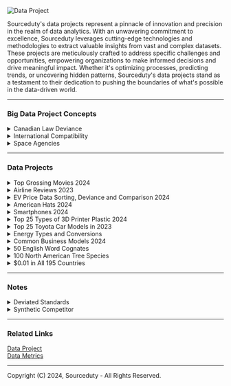 ![Data Project](https://github.com/sourceduty/Data_Projects/assets/123030236/663c60d3-4260-4c1a-bad2-5210af792dda)

Sourceduty's data projects represent a pinnacle of innovation and precision in the realm of data analytics. With an unwavering commitment to excellence, Sourceduty leverages cutting-edge technologies and methodologies to extract valuable insights from vast and complex datasets. These projects are meticulously crafted to address specific challenges and opportunities, empowering organizations to make informed decisions and drive meaningful impact. Whether it's optimizing processes, predicting trends, or uncovering hidden patterns, Sourceduty's data projects stand as a testament to their dedication to pushing the boundaries of what's possible in the data-driven world.

***
### Big Data Project Concepts

<details><summary>Canadian Law Deviance</summary>
<br>

### Canadian Law Deviance
#
### Federal and Provincial Laws

Canadian provincial and federal laws constitute a complex legal framework that governs various aspects of life within the country. The federal government enacts laws that apply across all provinces and territories, addressing matters such as criminal justice, immigration, and national defense. Meanwhile, each province has the authority to create its own legislation concerning areas like education, healthcare, and transportation. This division of powers between federal and provincial jurisdictions ensures that laws are tailored to meet the diverse needs and preferences of different regions while maintaining a cohesive national legal system.

#
### National Law Harmonization

Despite efforts to harmonize laws across Canada, inconsistencies persist due to the decentralized nature of the country's legal system. These disparities can lead to confusion and complications, especially for individuals and businesses operating across provincial borders. Variations in regulations regarding taxation, environmental protection, and social policies can create challenges for compliance and enforcement. Additionally, differences in legal interpretations and enforcement practices may result in unequal treatment of individuals under the law, undermining the principle of equal justice for all Canadians.

#
### Comparing Federal Laws in Each Province

Comparing each province to every other province in Canada reveals a multitude of inconsistencies in laws and regulations, reflecting the diverse social, economic, and geographical contexts across the country. For instance, when examining environmental laws, British Columbia stands out for its comprehensive regulations aimed at protecting its natural resources, including stringent policies on logging and carbon emissions. In contrast, Alberta's laws often prioritize the development of its oil and gas industry, leading to less stringent environmental standards and a greater focus on resource extraction. This discrepancy underscores the ongoing tension between environmental conservation and economic development in Canada.

Turning to labor laws, Ontario's Employment Standards Act provides robust protections for workers, including provisions for minimum wage, paid vacation, and parental leave. However, in provinces like Saskatchewan and Manitoba, labor laws may be less stringent, leading to disparities in worker rights and workplace conditions. Variations in healthcare policies further highlight inconsistencies across provinces. Quebec's healthcare system, for example, offers universal coverage for prescription drugs through its public drug plan, while other provinces like Ontario rely more on private insurance or out-of-pocket payments for medication expenses. These differences can have significant implications for residents' access to healthcare services and the financial burden of medical care.

In terms of education, Ontario boasts one of the largest public education systems in Canada, with a strong emphasis on curriculum standards and teacher certification. Conversely, provinces like Newfoundland and Labrador may face challenges in maintaining comparable educational quality due to smaller populations and more dispersed communities. Variations in education funding and curriculum development can result in differences in academic outcomes and opportunities for students across provinces.

Overall, while efforts have been made to promote consistency and harmonization in Canadian laws, the decentralized nature of the country's legal system inevitably leads to disparities in regulations and policies. Addressing these inconsistencies requires ongoing collaboration and dialogue between federal and provincial governments to ensure that all Canadians have equal access to justice, opportunities, and essential services regardless of where they reside.

#
### Detailed Analysis of Inconsistencies

To complete a detailed analysis of inconsistencies in laws and regulations across Canadian provinces, as described, you would need comprehensive, quantifiable data for each province in several specific policy areas. This would include:

1. Environmental Laws: Data on the stringency of regulations related to natural resource management, pollution controls, and carbon emissions. This could be measured by the number of regulations, their enforcement levels, and any penalties imposed for violations.

2. Labor Laws: Information on worker protections such as minimum wage rates, paid vacation entitlements, parental leave policies, and other employment standards. Each province's compliance with these laws and the level of benefits provided could be quantified.

3. Healthcare Policies: Details on the coverage provided by provincial healthcare systems, including the extent of public health insurance, coverage for prescription drugs, and availability of medical services. Metrics might include the percentage of healthcare costs covered by the government versus out-of-pocket expenses.

4. Education Systems: Data on educational quality and funding across provinces, including pupil-teacher ratios, funding per student, curriculum standards, and graduation rates.

Each category would require data collection from provincial government reports, academic studies, and possibly data released by national agencies like Statistics Canada. The analysis would involve creating indices or scoring systems to compare these data points across provinces, thereby highlighting discrepancies and aligning them with qualitative descriptions of each province's policies.

#
### Project Plan Concept

To successfully develop a data project analyzing inconsistencies in laws and regulations across Canadian provinces, you can follow this structured plan:

1. Project Definition and Scope

- Objective: Define the specific goals of the project. For example, "Identify and quantify differences in environmental laws, labor laws, healthcare policies, and education systems across Canadian provinces."

- Scope: Determine the breadth of the project, including which provinces and territories to include and which specific aspects of the laws and policies will be analyzed.

2. Data Requirements and Collection

- Data Identification: List the types of data needed, such as legal texts, government reports, policy summaries, and statistical data from credible sources like Statistics Canada.

- Data Sources: Identify potential sources for each data type, including government websites, academic databases, and direct inquiries to provincial authorities.

- Data Collection: Develop a methodology for how data will be gathered, considering automated data scraping, manual collection, and requests for access to restricted databases.

<br>    
</details>

<details><summary>International Compatibility</summary>
<br>

[International Compatibility](https://github.com/sourceduty/International_Compatibility)

<br>    
</details>

<details><summary>Space Agencies</summary>
<br>

[Space Agencies](https://github.com/sourceduty/Space_Agencies)

<br>    
</details>

***
### Data Projects

<details><summary>Top Grossing Movies 2024</summary>
<br>

The 15 top-grossing movies sorted by title length and meaning.

The titles of the 15 top-grossing movies range from widely recognized blockbuster franchises to unique standalone films. Each movie title has its particular meaning or cultural significance, reflecting themes, characters, or the story's settings. For example, "Avatar" refers to the artificially created bodies used by characters to interact in an alien world, while "The Force Awakens" alludes to the resurgence of mystical power in the "Star Wars" universe. Exploring these meanings offers insights into the narrative elements and broader cultural resonance of each film, illustrating why they have captivated such vast audiences globally.

The latest movie in the dataset is "Godzilla x Kong: The New Empire," which was released on March 29, 2024, and has grossed $135,037,630.

#
### Data

This [dataset](https://www.kaggle.com/datasets/akankshaaa013/top-grossing-movies-dataset) was used for this analysis.

#
### Top 15 Grossing Movies (sorted by Total Gross):

 1. Star Wars: Episode VII - The Force Awakens - $936,662,225
 2. Avengers: Endgame - $858,373,000
 3. Spider-Man: No Way Home - $804,793,477
 4. Avatar - $749,766,139
 5. Top Gun: Maverick - $718,732,821
 6. Black Panther - $700,059,566
 7. Avatar: The Way of Water - $684,075,767
 8. Avengers: Infinity War - $678,815,482
 9. Jurassic World - $652,270,625
10. Barbie - $636,238,421
11. The Avengers - $623,357,910
12. Star Wars: Episode VIII - The Last Jedi - $620,181,382
13. Incredibles 2 - $608,581,744
14. Titanic - $600,683,057
15. The Super Mario Bros. Movie - $574,934,330

#
### Top 15 Movies Sorted by Title Length:

 1. Avatar - 6
 2. Barbie - 6
 3. Titanic - 7
 4. The Avengers - 12
 5. Black Panther - 13
 6. Incredibles 2 - 13
 7. Jurassic World - 14
 8. Avengers: Endgame - 17
 9. Top Gun: Maverick - 17
10. Avengers: Infinity War - 22
11. Spider-Man: No Way Home - 23
12. Avatar: The Way of Water - 24
13. The Super Mario Bros. Movie - 27
14. Star Wars: Episode VIII - The Last Jedi - 39
15. Star Wars: Episode VII - The Force Awakens - 42

#
### Top 15 Movie Title Definitions or Meanings:

1. Star Wars: Episode VII - The Force Awakens - This title indicates the revival of "the Force," a mystical power in the Star Wars universe, setting the stage for new adventures in the long-standing sci-fi saga.
2. Avengers: Endgame - The term "Endgame" refers to the final part of a game such as chess, closely paralleling the climactic strategy and last stand of the Avengers against Thanos.
3. Spider-Man: No Way Home - This title implies a dire situation for Spider-Man, highlighting his struggles and isolation without a clear path back to safety or normalcy.
4. Avatar - In this context, an "Avatar" is a humanoid body that humans remotely pilot to interact with the native species of Pandora, reflecting themes of connection and representation.
5. Top Gun: Maverick - Refers to the main character's callsign, Maverick, emphasizing his individualistic and often reckless nature as a fighter pilot.
6. Black Panther - The title refers to the protagonist's alter ego, symbolizing authority, spiritual power, and the protector of the fictional African nation of Wakanda.
7. Avatar: The Way of Water - This sequel focuses on aquatic themes and the oceanic way of life on Pandora, emphasizing the cultural and environmental aspects of water.
8. Avengers: Infinity War - The "Infinity War" pertains to the battle over the Infinity Stones, which grant near-infinite powers to their holder, leading to a war of cosmic scale.
9. Jurassic World - The title alludes to a theme park where dinosaurs are brought back to life through genetic engineering, creating a world where Jurassic-era creatures exist once again.
10. Barbie - The movie centers around the iconic doll character, exploring themes of identity and adventure within a colorful and fantastical universe.
11. The Avengers - Refers to a group of superheroes coming together to fight against threats to the world, highlighting their collective efforts and unity.
12. Star Wars: Episode VIII - The Last Jedi - This title focuses on the remaining Jedi, implying a pivotal role for the last of the Jedi knights in the ongoing battle between good and evil.
13. Incredibles 2 - The sequel to "The Incredibles," focusing on a family of superheroes dealing with daily life and heroics, reflecting on the dynamics of family and society.
14. Titanic - Named after the RMS Titanic, this historical drama encapsulates the tragic voyage of the Titanic, focusing on human stories aboard the ill-fated ship.
15. The Super Mario Bros. Movie - Based on the popular video game, the title suggests adventures of the Mario Brothers, bringing the game's characters and world to life.

#
### Top 15 Movie Title Trends

The titles of the 15 top-grossing movies reveal several trends that resonate with audience interests and preferences. A significant trend is the emphasis on franchise names and sequel numbers, such as "Star Wars: Episode VII - The Force Awakens" and "Avengers: Infinity War," which highlight their ongoing narratives and appeal to established fan bases. Similarly, titles like "Avatar" and its sequel "Avatar: The Way of Water" signal a thematic continuation but also introduce a new focus, in this case, water, hinting at a fresh narrative within the same universe. Titles often include key terms that suggest grandeur and adventure, such as "Endgame," "Infinity War," and "Jurassic World," setting the stage for epic narratives. There's also a trend towards titles that evoke a sense of conflict or challenge, as seen in "No Way Home," "The Last Jedi," and "The New Empire," which create intrigue and tension. Additionally, the use of iconic character names like "Black Panther" and "Barbie" serves to immediately connect with audiences familiar with these characters, underscoring the personal and iconic elements of these films. Overall, these titles are crafted to generate excitement, curiosity, and a deep connection with viewers, aligning with the movies' themes and the marketing strategies designed to maximize audience engagement.

#
### Top 15 Grossing Movies over Top 15 Movies Sorted by Title Length

![Top_15_Grossing_Movies_vs_Title_Length](https://github.com/sourceduty/Data_Projects/assets/123030236/b40f1f01-6c51-44ee-a0e3-7f57c8e168f5)

Here's a horizontal bar chart displaying the total gross earnings of the top 15 movies, sorted by the length of their titles. Each bar represents a movie, with the length of the bar indicating its earnings. The movies are arranged with the longest title at the top and the shortest at the bottom. This visualization provides a unique perspective on the relationship between the length of a movie's title and its box office success.

<br>    
</details>

<details><summary>Airline Reviews 2023</summary>
<br>

### Airline Reviews

Sorting the 5 most popular airline brands, brand locations, brand reviews, aircraft and trends.

The dataset provided is a comprehensive collection of airline reviews, encompassing a range of data points including airline names, overall ratings, review titles, review dates, aircraft types, and routes, among other details. This information has been used to analyze customer feedback on various airlines and their services. From the dataset, the most frequently reviewed airlines include Caribbean Airlines, GoAir, and Germanwings, each receiving around 100 reviews. Popular routes, such as Melbourne to Sydney and Sydney to Melbourne, indicate a significant volume of passenger traffic and feedback on these corridors. Aircraft types such as the Airbus A320 and Boeing 737-800 are among the most commonly reviewed, suggesting their prevalent use in the commercial aviation sector. Reviews cover various aspects of the travel experience, including cabin comfort, staff service, food and beverages, and overall value for money.

#
### Data

This [dataset](https://www.kaggle.com/datasets/juhibhojani/airline-reviews) was used for this analysis.

#

### Five Most Popular Airline Brands by Review Count

   - Caribbean Airlines: 100 reviews
   - GoAir: 100 reviews
   - Germanwings: 100 reviews
   - Philippine Airlines: 100 reviews
   - Bangkok Airways: 100 reviews

### Five Most Popular Airline Brand Locations by Review Count

   - Melbourne to Sydney: 43 reviews
   - Sydney to Melbourne: 35 reviews
   - Cape Town to Johannesburg: 34 reviews
   - Cusco to Lima: 30 reviews
   - Bangkok to Phuket: 28 reviews

### Five Most Popular Airline Reviews by Review Title Frequency

   - "Onur Air customer review": 84 mentions
   - "US Airways customer review": 75 mentions
   - "Germanwings customer review": 74 mentions
   - "Meridiana customer review": 71 mentions
   - "CityJet customer review": 68 mentions

 ### Five Most Popular Aircraft by Review Count

   - Airbus A320: 1041 reviews
   - Boeing 737-800: 553 reviews
   - Boeing 737: 404 reviews
   - Airbus A330: 349 reviews
   - Boeing 787: 349 reviews

### Trend Analysis

Trend analysis in the dataset reveals certain patterns and preferences in the airline industry. For instance, popular aircraft models like the Airbus A320 and Boeing 737 series dominate the reviews, indicating their widespread use and possibly reflecting passenger satisfaction or commonality in fleets across airlines. The routes with the highest number of reviews often involve major city pairs, suggesting higher travel demand and possibly more scrutiny from travelers. The dataset also suggests trends in customer expectations and airline performance, as indicated by frequent positive or negative reviews for specific airlines and services. However, a detailed temporal trend analysis was hindered by issues with the 'Review Date' field, which could have provided insights into changes in passenger experiences and airline service quality over time.

<br>    
</details>

<details><summary>EV Price Data Sorting, Deviance and Comparison 2024</summary>
<br>

### EV Price Data Sorting, Deviance and Comparison 2024

Identifying deviations while also sorting and comparing the 10 most popular EV brands, brand models, and trends.

The data showcases the prices of ten popular electric vehicle (EV) models, providing a snapshot of the market landscape for consumers interested in environmentally friendly transportation. The models range from the more affordable Tesla Model 3 and Nissan Leaf, priced around $35,000, to the high-end Jaguar I-PACE and Audi e-tron, which approach or exceed $65,000. The average price of these vehicles is approximately $44,032, highlighting a significant variance in what consumers might expect to pay. This diversity in pricing reflects the broadening appeal of electric vehicles, catering to different financial capacities and preferences. The calculated total cost deviance of $9,824.40 indicates a substantial spread around the average, suggesting that while some models are priced near the average, others deviate markedly either in the direction of luxury or economy, illustrating the evolving nature of the EV market.

#
### Top 10 EV Brands

1. Tesla
2. Nissan
3. BMW
4. Chevrolet
5. Audi
6. Hyundai
7. Kia
8. Jaguar
9. Volkswagen
10. Mercedes-Benz

#
### Top 10 EV Brand Models

1. Tesla Model 3
2. Tesla Model Y
3. Nissan Leaf
4. BMW i3
5. Chevrolet Bolt EV
6. Audi e-tron
7. Hyundai Kona Electric
8. Kia Niro EV
9. Jaguar I-PACE
10. Volkswagen ID.4

#
### Top 10 EV Brand Model Prices (USD)

![EV_Prices](https://github.com/sourceduty/Data_Projects/assets/123030236/e266e413-1b68-4b37-90a6-a8d34d805c66)

1. Tesla Model 3: $35,000
2. Tesla Model Y: $45,000
3. Nissan Leaf: $31,600
4. BMW i3: $44,450
5. Chevrolet Bolt EV: $31,995
6. Audi e-tron: $65,900
7. Hyundai Kona Electric: $37,390
8. Kia Niro EV: $39,090
9. Jaguar I-PACE: $69,900
10. Volkswagen ID.4: $39,995

#
### Top 10 EV Brand Price Deviance

![EV_Price_Deviance](https://github.com/sourceduty/Data_Projects/assets/123030236/33768010-45ba-42d1-b366-f5e75ffbd0b4)

First, let's calculate the average price:

Average Price = (35,000 + 45,000 + 31,600 + 44,450 + 31,995 + 65,900 + 37,390 + 39,090 + 69,900 + 39,995) / 10
≈ $45,332.50

Now, let's calculate the total price deviance:

Total Price Deviance = (|35,000 - 45,332.50| + |45,000 - 45,332.50| + |31,600 - 45,332.50| + |44,450 - 45,332.50| + |31,995 - 45,332.50| + |65,900 - 45,332.50| + |37,390 - 45,332.50| + |39,090 - 45,332.50| + |69,900 - 45,332.50| + |39,995 - 45,332.50|) / 10

Total Price Deviance ≈ (10,332.50 + 332.50 + 13,732.50 + 882.50 + 13,337.50 + 20,567.50 + 7,942.50 + 6,242.50 + 24,567.50 + 5,337.50) / 10

Total Price Deviance ≈ $11,657.75

**So, the total price deviance of the top 10 EV brand models is approximately $11,657.75.**

#
### Top 10 EV Brand Model Price Comparison

![EV_Model_Price_Comparison](https://github.com/sourceduty/Data_Projects/assets/123030236/0d3d922b-7311-4cb9-82b5-ab713b07459d)

Nissan Leaf:

- Closest in Price: Chevrolet Bolt EV - $31,995 (Cheaper by $395)

Chevrolet Bolt EV:

- Closest in Price: Nissan Leaf - $31,600 (Cheaper by $395)

Tesla Model 3:

- Closest in Price: Nissan Leaf - $31,600 (More expensive by $3,400)

Hyundai Kona Electric:

- Closest in Price: Nissan Leaf - $31,600 (More expensive by $5,790)

Kia Niro EV:

- Closest in Price: Nissan Leaf - $31,600 (More expensive by $7,490)

Volkswagen ID.4:

- Closest in Price: Chevrolet Bolt EV - $31,995 (Cheaper by $8,395)

BMW i3:

- Closest in Price: Chevrolet Bolt EV - $31,995 (Cheaper by $12,455)

Tesla Model Y:

- Closest in Price: Nissan Leaf - $31,600 (More expensive by $13,400)

Audi e-tron:

- Closest in Price: Chevrolet Bolt EV - $31,995 (More expensive by $33,905)

Jaguar I-PACE:

- Closest in Price: Chevrolet Bolt EV - $31,995 (More expensive by $37,905)

#
### Top 10 EV Brand Model Price Trends

Analyzing the provided data on electric vehicle (EV) prices, several trends emerge that reflect the current state of the EV market:

1. Price Range Diversity:

   - The prices of these EVs range from $31,600 for the Nissan Leaf to $69,900 for the Jaguar I-PACE, demonstrating a wide price spectrum. This indicates that manufacturers are targeting various segments of the market, from budget-conscious buyers to those seeking luxury electric vehicles.

2. Luxury and Mainstream Segmentation:

   - There is a clear division between mainstream models (like the Nissan Leaf, Chevrolet Bolt EV, and Hyundai Kona Electric) that are priced under $40,000, and luxury models (such as the Audi e-tron and Jaguar I-PACE) that are significantly more expensive. This segmentation suggests that the luxury sector of the EV market continues to maintain a premium pricing strategy.

3. Entry-Level Pricing Strategies:

   - Some of the most well-known models, such as the Tesla Model 3, are positioned near the lower end of the price spectrum. This strategy by Tesla and others to offer more affordable models could be aimed at increasing adoption rates of EVs by making them accessible to a broader audience.

4. Impact of Brand on Pricing:

   - The brand appears to play a significant role in pricing. Luxury automotive brands like Audi and Jaguar are pricing their EVs much higher than traditional automotive brands that have entered the EV market with more competitively priced models. This could reflect the added premium for brand heritage, perceived quality, and advanced technology in luxury EVs.

5. Mid-Range Models Emerging:

   - There is a growing cluster of EVs priced between $35,000 and $45,000, which includes models from Tesla, BMW, Hyundai, and Volkswagen. These vehicles likely represent a balance between affordability and feature-rich offerings, targeting the average consumer who is willing to pay a bit more for additional amenities and performance.

These trends indicate a maturing EV market with diverse offerings that cater to a wide range of consumer needs, from cost-effective models aimed at promoting mass adoption to high-end luxury vehicles that compete with traditional luxury cars. The price variance also reflects the ongoing innovation and differentiation in battery technology, range, and brand value among EV manufacturers.

<br>    
</details>

<details><summary>American Hats 2024</summary>
<br>

![Hat](https://github.com/sourceduty/Data_Projects/assets/123030236/b474a0d0-37f4-4aea-8089-4050ef1f1431)

Dataset of 166 American hats.

[American Hats.xlsx](https://github.com/sourceduty/Data_Projects/files/15025940/American.Hats.xlsx)

The dataset comprises 166 hats meticulously organized by Type, Material, Season, Estimated Price (USD), and Top Brand. Each entry offers a comprehensive insight into the diverse world of headwear, presenting a panorama of styles, fabrics, and brands. From classic fedoras to trendy beanies, the Type category delineates the varied styles available. Meanwhile, Material elucidates the construction, ranging from cozy wool to breathable cotton and luxurious silk. Season indicates the suitability of each hat for different climates and occasions, ensuring versatility in any wardrobe. The Estimated Price (USD) column provides an approximate value, offering valuable information for budget-conscious consumers and aficionados alike. Lastly, the Top Brand classification showcases the most renowned names in hat craftsmanship, guiding consumers towards quality and prestige. This dataset serves as an invaluable resource for market analysis, fashion research, and consumer insights within the vibrant realm of headwear.

<br>    
</details>

<details><summary>Smartphones 2024</summary>
<br>

Dataset of the top 100 smartphones in 2024.

[Top 100 Smartphones in 2024.xlsx](https://github.com/sourceduty/Data_Projects/files/15028282/Top.100.Smartphones.in.2024.xlsx)

The dataset titled "Top 100 Smartphones in 2024" provides a detailed overview of the leading smartphone models for the year 2024. It includes five key attributes for each phone: 'Brand Name', 'Phone Name', 'Brand Name Origin', 'Colors', and 'Brand Age'. This dataset lists various smartphone brands along with their specific models and details such as the country where the brand is based and the palette of colors available for each model. Additionally, it provides the year each brand was established, offering insight into the longevity and heritage of these companies. Brands featured include major industry players like Apple, Google, and Samsung, among others, showcasing a diverse range of options in terms of technology and design preferences available in the market.

### Smartphone Brand Name Usage

Across the smartphone industry, brands employ a mix of numerical sequencing and descriptive suffixes to delineate their product lines and target different market segments. Brands like Apple, Google, and Samsung opt for incremental numbers paired with terms like "Pro," "Max," and "Ultra" to signify advanced features or larger sizes. OnePlus and Xiaomi also use similar descriptors, adding "Pro" or "T" to indicate premium or slightly upgraded versions. Oppo and Vivo use a blend of numbers and letters, with series names like "Find" and "Reno" to represent technological prowess and mid-range options, respectively. Meanwhile, Huawei divides its focus with the "Mate" and "P" series for professional and photographic excellence. Brands such as Sony and Motorola maintain a consistent naming strategy that highlights key features, such as Sony’s "Compact" for smaller devices and Motorola’s "Edge" for edge-to-edge displays. Nokia keeps to a straightforward numeric system that easily categorizes their phones from basic to more advanced. These naming strategies not only reflect each brand's unique marketing approach but also help consumers navigate the diverse offerings within the smartphone market.

Apple: Known for its minimalist product names, Apple tends to use simple numerical increments and descriptors like "Pro" or "Max" to differentiate its models, focusing on an easy-to-understand progression that reflects enhancements and size differences. The use of terms like "SE" denotes special edition or more affordable versions.

Google: Google's Pixel series maintains a straightforward numeric progression (e.g., Pixel 8, Pixel 8 Pro), indicating generational changes with simple suffixes like "Pro" for premium features. The use of letters like "a" in Pixel 8a suggests a more affordable, albeit slightly less powerful variant of their flagship models.

Samsung: Samsung exhibits a diverse naming strategy with series like the Galaxy S, Galaxy Z, and Galaxy Note. Each series is designed to target different user needs and preferences—S for flagship, Z for foldable innovations, and Note for productivity-focused users with stylus support. They use terms like "Ultra" and "Flip" to denote specific functionalities or form factors.

OnePlus: OnePlus follows a numerical sequence often supplemented by descriptors such as "Pro" or "T" to indicate minor upgrades or enhancements over the base models. The use of "Nord" signifies their more budget-friendly line, which aims to offer premium features at a more accessible price point.

Xiaomi: Xiaomi’s approach includes using numerical sequences, along with a mix of names like "Mi" and "Redmi," the latter typically denoting more economical choices. They also use "Pro" and "Ultra" to distinguish higher-end specifications within the same model line.

Oppo: Oppo uses a mix of numeric and alphabetic naming, with series like "Find" often representing their most technologically advanced offerings, while "Reno" serves more middle-market segments. The addition of terms like "Pro" and "Plus" usually means enhancements in camera capabilities, battery life, or screen technology.

Huawei: This brand employs a mixed strategy with the use of both the "Mate" and "P" series, where "Mate" often represents flagship business-centric devices and "P" focuses on photography and aesthetics. Huawei also uses terms like "Pro" and "X" to denote professional-grade features and foldable tech, respectively.

Vivo: Vivo uses series names like "X," "Y," and "S" to differentiate between their high-end, mid-range, and budget-friendly offerings, respectively. The addition of "Pro" and "Plus" are common for indicating models with superior specs or features in comparison to their base models.

Sony: Sony Xperia names often include a number to indicate succession, with "Compact" historically used to denote smaller, more manageable versions of their larger counterparts. Sony focuses on continuity in naming, preserving the Xperia brand which has become synonymous with their mobile devices.

Motorola: Motorola uses names like "Edge" to signify their higher-end phones with edge-to-edge displays, while "Moto G" represents their more budget-friendly offerings. The use of terms like "Ultra" indicates the top-tier model with maximum features.

Nokia: Nokia often uses numbers to represent their models, making a clear distinction between feature phones and smartphones. Higher numbers generally indicate more advanced features or newer designs, continuing a simple and historic naming convention.

LG: Before discontinuing their smartphone production, LG used names like "ThinQ" and "Velvet" to indicate smart technology integration and premium design lines, respectively. They often used "V" and "G" series, with V typically showcasing more high-end features and G more mass-market appeal.

### Smartphone Brand Name Spelling 

The spelling traits of smartphone brand names often reflect core aspects of their marketing and brand identity. Names like "Apple" and "Sony" are short, simple, and universally recognizable, emphasizing ease of use and a broad appeal. "Google" and "Oppo," with their playful double letters, convey a friendly and approachable image. Brands such as "Samsung" and "Motorola" provide a robust and reliable aura through their solid, historical names. "OnePlus" and "Vivo" use positive connotations in their names to suggest added value and vitality, respectively. Names like "Xiaomi" and "Huawei" maintain a distinctive cultural identity, which adds an exotic appeal in international markets. "Nokia" and "LG" evoke a sense of tradition and lifestyle enhancement, aligning with their product offerings and historical roots. Overall, these spelling traits are carefully crafted to support the brand's strategic positioning, making them memorable and aligning with consumer perceptions of their products.

Apple: The name "Apple" is straightforward and universally recognizable, embodying simplicity and accessibility. Its spelling is clean and iconic, which aligns with the company's design philosophy. The simplicity of the name "Apple" matches its minimalist product design and user-friendly technology.

Google: "Google" is a playful and memorable name, derived from the mathematical term "googol," reflecting the company's origin in data and search capabilities. The double 'o' in Google adds a playful characteristic, making it approachable and friendly, which is a smart move for a brand aiming to be integral in daily life through various technologies.

Samsung: "Samsung" means "three stars" in Korean, symbolizing something big, numerous, and powerful. The name is solid and has a robust sound to it, which reflects the company's reputation for reliability and its massive presence in the electronics market worldwide.

OnePlus: The brand name "OnePlus" suggests addition or enhancement, which fits its marketing strategy of offering more for less. The "Plus" in the name implies superior quality or features, aligning with the brand’s aim to compete by providing premium features at competitive prices.

Xiaomi: In Chinese, "Xiaomi" translates to "millet and rice," which signifies affordability and accessibility, core principles of the brand. The name has an exotic appeal in non-Chinese speaking markets, giving it a distinctive presence amidst mostly English brand names.

Oppo: "Oppo" is easy to pronounce and remember, which is beneficial for global branding. The palindrome nature of the name adds a catchy and balanced aesthetic, which is likely designed to make the brand stand out in the consumer's mind.

Huawei: "Huawei" means "splendid achievement" or "China is able," reflecting national pride and technological ambition. The name's pronunciation may pose challenges in non-Chinese speaking countries, but it also adds an exotic appeal to the brand, distinguishing it in the global market.

Vivo: "Vivo" means "live" in Italian and Spanish, giving the brand a lively and energetic feel. The name is short, vibrant, and easy to remember, which helps in creating a youthful and dynamic brand image.

Sony: "Sony" is derived from "sonus," the Latin word for sound, and "sonny," a slang term used in the 1950s in America to denote a young boy. It’s short, catchy, and easy to pronounce in various languages, making it ideal for a company that started in audio equipment and evolved into a diversified electronics giant.

Motorola: The name "Motorola" was originally linked with motor vehicles and radios (hence "motor" + "ola"). It has a historical and solid ring to it, reflecting durability and reliability, traits that are valued in the telecommunications and electronics sectors.

Nokia: "Nokia" originates from the Nokianvirta River in Finland, near where the company was founded. The name evokes a sense of heritage and reliability, important traits for a brand known historically for the durability and quality of its mobile phones.

LG: "LG" stands for "Life's Good," and the abbreviation makes the brand name short and memorable. The positive connotation of the name aligns with the company's broad range of consumer electronics, aimed at enhancing the lifestyle of its users.

<br>    
</details>

<details><summary>Top 25 Types of 3D Printer Plastic 2024</summary>
<br>

Dataset of 25 top types of 3D printer plastic.

[3D_Printer_Plastics.csv](https://github.com/sourceduty/Data_Projects/files/15028691/3D_Printer_Plastics.csv)

This dataset comprises information on the top 25 types of 3D printer plastics, a valuable resource for enthusiasts and professionals in the field of additive manufacturing. Each entry in the dataset includes five key attributes: the type of plastic, its melting point, flexibility, strength, and common uses, providing a comprehensive overview that facilitates material selection based on specific project requirements. For instance, materials such as ABS and PLA are noted for their application in general prototyping, with ABS offering high strength and PLA being favored for educational and biodegradable projects. Advanced materials like PEEK and ULTEM are highlighted for their high temperature resistance and applications in aerospace and medical industries. This dataset is essential for understanding the diverse properties and applications of various 3D printing plastics, aiding in the optimization of design and production processes in a multitude of industries.

<br>    
</details>

<details><summary>Top 25 Toyota Car Models in 2023</summary>
<br>

![Robot Racing](https://github.com/sourceduty/Data_Projects/assets/123030236/1a55d156-cee6-4e7f-b2ea-adfca075b4e9)

Dataset for the top 25 Toyota Car models in 2023.

[Top 25 Toyota Models in 2023.csv](https://github.com/sourceduty/Data_Projects/files/15031492/Top.25.Toyota.Models.in.2023.csv)

This dataset provides a comprehensive overview of Toyota's top 25 models, capturing essential attributes that define each model's market positioning and performance characteristics. The dataset includes a range of attributes such as model name, car type, engine type, power output in horsepower, fuel efficiency in miles per gallon, and the starting price in USD. The models span various categories including sedans, SUVs, trucks, sports cars, hatchbacks, and minivans, highlighting Toyota's diverse product lineup. Engine options cover gasoline, hybrid, and even a hydrogen fuel cell variant, reflecting Toyota's commitment to both traditional and innovative powertrain technologies. The dataset provides an informative snapshot useful for automotive industry analysis, consumer research, and comparison across models based on performance and cost metrics.

Dataset for a synthetic competitor.

[Synthetic_Competitor_Models_2023.csv](https://github.com/sourceduty/Data_Projects/files/15031491/Synthetic_Competitor_Models_2023.csv)

The "Synthetic Competitor Models 2023" dataset is a creatively fabricated collection of automotive specifications designed to resemble a plausible competitor to Toyota's 2023 lineup. It features 25 unique models, including sedans, SUVs, and trucks, each labeled as "Synthetic Model" followed by a sequential number. These models are characterized by varied engine types, primarily gasoline and hybrid, mirroring industry standards. The dataset includes modified specifications for power output and fuel efficiency, adjusted within a realistic range to maintain competitiveness in the market. Prices are also recalibrated randomly between 95% and 105% of the original Toyota prices to reflect competitive positioning. This dataset serves as a valuable tool for hypothetical market analysis, competitive strategy development, and academic exercises in automotive business studies.

The "Synthetic Competitor Models 2023" dataset mirrors the structure of the original Toyota 2023 dataset closely, maintaining the same columns such as Model Name, Car Type, Engine Type, Power Output (HP), Fuel Efficiency (MPG), and Starting Price (USD). However, the content within these columns has been creatively altered. Model names in the synthetic dataset are standardized and anonymized with a generic naming convention ("Synthetic Model 1" through "Synthetic Model 25"), differing from the specific model names in the Toyota dataset. Engine specifications, power outputs, and fuel efficiencies have been slightly varied to simulate potential differences in engineering choices and market positioning, while still reflecting realistic automotive standards. Prices have been adjusted to show a competitive range, subtly differing by a percentage to suggest a different market strategy. This structured comparison allows for a direct analytical juxtaposition between the datasets, useful for understanding market positioning and product differentiation.

<br>    
</details>

<details><summary>Energy Types and Conversions</summary>
<br>

Dataset for energy types and energy conversions.

[Energy Types.csv](https://github.com/sourceduty/Data_Projects/files/15031700/Energy.Types.csv)

The dataset provides a comprehensive overview of various energy types, their respective conversion methods, efficiency rates, primary uses, typical installation locations, and environmental impacts. It covers a wide spectrum of energy sources, ranging from renewable options like solar, wind, hydroelectric, biomass, geothermal, tidal, and wave energy to non-renewable sources such as nuclear, coal, natural gas, diesel, and petroleum. Each energy type has its unique characteristics, efficiency rates, and environmental impacts, making it crucial for policymakers, energy analysts, and environmentalists to understand and compare these factors when planning for sustainable energy transitions and mitigating environmental impacts.

Trends within this dataset reflect a growing emphasis on renewable energy sources, driven by concerns over climate change, energy security, and environmental sustainability. Renewable energy technologies like solar, wind, hydroelectric, tidal, and biomass show relatively high efficiency rates and minimal environmental impacts compared to traditional fossil fuel-based options like coal, natural gas, diesel, and petroleum. Additionally, there is a noticeable shift towards distributed energy generation, with rooftop solar installations becoming increasingly popular in urban and suburban areas. However, challenges remain, particularly regarding the intermittency of renewable sources and the need for grid modernization to accommodate their integration. Efforts to improve the efficiency and reliability of renewable energy technologies, along with advancements in energy storage and grid management systems, are expected to further drive the transition towards a cleaner and more sustainable energy landscape in the coming years.

<br>    
</details>

<details><summary>Common Business Models 2024</summary>
<br>

125 Common Business Models in 2024.

[Common_Business_Models_2024.xlsx](https://github.com/sourceduty/Data_Projects/files/15032943/Common_Business_Models_2024.xlsx)

The "Common Business Models in 2024" dataset provides a comprehensive overview of various business models, detailing the primary revenue sources, levels of entry, target markets, technology dependencies, and eras of emergence for each model. It encompasses a wide range of models, from traditional ones like Brick-and-Mortar Retail to modern digital and tech-focused models such as E-commerce and AI Services. This dataset has been meticulously organized to assist stakeholders in understanding the dynamics of different business models, making it an invaluable resource for entrepreneurs, investors, and business educators. It aims to highlight the evolving nature of business practices and how they adapt over time, reflecting changes in technology, consumer behavior, and market demands. The dataset not only serves as a reference but also as a strategic tool for planning and decision-making in contemporary business environments.

The dataset reflects several prominent trends shaping the business landscape in 2024. Notably, there is a significant shift towards technology-driven business models, as evidenced by the prevalence of models like Software as a Service (SaaS), Platform as a Service (PaaS), and AI Services, all marked by high technology dependence. These models, mostly emerging in the late 1990s to 2000s, underscore the critical role of digital transformation across industries. Additionally, the dataset highlights the growing importance of flexible and consumer-centric models such as e-commerce and marketplace platforms, which cater to both B2C and B2B segments and are characterized by their adaptability and extensive use of digital platforms. Furthermore, there is a clear trend towards sustainability and community-focused business models, like the sharing economy and crowdsourcing, indicating a shift in consumer values towards more ethical and collaborative consumption practices. This dataset vividly illustrates how modern businesses are evolving to meet the technological, social, and environmental demands of the 21st century.

<br>    
</details>

<details><summary>50 English Word Cognates</summary>
<br>

Dataset for 50 common cognates across English, Dutch, and German.

[50 English Word Cognates.csv](https://github.com/sourceduty/Data_Projects/files/15033109/50.English.Word.Cognates.csv)

The dataset created contains a list of 50 common cognates across English, Dutch, and German, enriched with a similarity score based on their phonetic and orthographic resemblance. These cognates have been selected to illustrate the linguistic connections among these Germanic languages, reflecting both historical ties and mutual influence. The words span a variety of semantic fields including nature, body parts, everyday objects, and abstract concepts, providing a broad spectrum of the vocabulary. 

Additionally, each entry has been assigned a similarity score ranging from 1 to 5, where a score of 5 indicates an exact match across all languages, and lower scores reflect varying degrees of difference. This scoring helps in quantitatively assessing the closeness of each cognate pair, which could be particularly useful for linguistic studies, language learning, and etymological research. The dataset not only serves as a linguistic tool but also as a cultural bridge, highlighting the shared heritage and ongoing connections between these languages.

<br>    
</details>

<details><summary>100 North American Tree Species</summary>
<br>

Dataset of 100 North American tree species.

[100 North American Tree Species.xlsx](https://github.com/sourceduty/Data_Projects/files/15033354/100.North.American.Tree.Species.xlsx)

The dataset comprises information on 100 tree species native to North America, providing a comprehensive overview of the diverse flora found across the continent. Each entry includes the common name, scientific name, description, common location, and common height of the respective tree species. Spanning various habitats from coastal regions to boreal forests, these trees play vital roles in ecosystems, offering shelter, sustenance, and oxygen to a multitude of organisms. From towering conifers like the Eastern White Pine and Douglas Fir to deciduous species such as the Sugar Maple and Black Cherry, the dataset showcases the rich botanical heritage of North America. Whether valued for their timber, ornamental beauty, or ecological significance, these trees represent both the natural splendor and ecological importance of the continent's diverse landscapes.

Analyzing the dataset of 100 trees, several trends emerge regarding their distribution and characteristics. Firstly, there is a noticeable prevalence of hardwood species, particularly in eastern North America, where diverse hardwood forests thrive. Species like the Eastern Red Oak, Sugar Maple, and White Oak dominate these regions, reflecting their ecological and economic significance. Conversely, coniferous trees, such as the Eastern White Pine and Black Spruce, are more common in northern boreal forests, adapting to colder climates and nutrient-poor soils. Additionally, certain species exhibit specific habitat preferences, with riparian trees like the River Birch and Eastern Cottonwood thriving along water bodies, while others like the Eastern Redcedar and Black Willow prefer drier environments. Overall, the dataset underscores the diverse ecological niches occupied by North American trees, reflecting their adaptability and ecological importance across varied landscapes.

<br>    
</details>

<details><summary>$0.01 in All 195 Countries</summary>
<br>

![Cents](https://github.com/sourceduty/Data_Projects/assets/123030236/5771e254-fb58-4bc1-846e-0b97702bd43e)

Dataset for $0.01 in All 195 Countries

[$0.01 in All 195 Countries.csv](https://github.com/sourceduty/Data_Projects/files/15039102/0.01.in.All.195.Countries.csv)

The data highlights the diverse approaches taken by countries worldwide regarding the minting of $0.01 coins. While some nations opt to mint specific coins denominated at $0.01, many others do not have a physical coin equivalent to $0.01. This disparity reflects varying economic contexts, where factors like inflation rates and the cost of producing low-denomination coins influence decision-making. However, for those countries that do mint $0.01 coins, they serve as essential components of everyday transactions, facilitating commerce and ensuring smooth monetary exchanges at the smallest denominational level.

As for the remaining countries utilizing $0.01 coins, they employ these small denominations as crucial components of their currency systems, facilitating transactions at the lowest monetary unit. These coins, though often overlooked due to their minimal value, play significant roles in daily commerce, particularly in transactions where exact change is necessary or customary. Whether it's the 1 centavo in Argentina, the 1 cent in Australia and Belize, or the 1 fen in China, these coins represent a fundamental aspect of each country's monetary infrastructure, contributing to the efficiency and functionality of their respective economies.

<br>    
</details>

***
### Notes

<details><summary>Deviated Standards</summary>
<br>

### Deviated Standards

A standard serves as a reference point or model representing a desired level of quality or performance within a particular context. Deviations, on the other hand, signify departures from these standards, indicating differences between actual and expected states. A deviated standard refers to a modified version of the original standard, often adjusted to meet specific circumstances or requirements.

Measuring a standard involves comparing the actual performance against the established standard to assess conformity or deviation. Similarly, measuring a deviation entails using quantitative or qualitative methods to quantify the extent of the difference between actual and expected values. When it comes to measuring a deviated standard, techniques akin to standard measurement are used, focusing on assessing the extent and nature of modifications made to the original standard.

Standards and deviations play vital roles in quality control, performance evaluation, and decision-making across industries. They ensure consistency, identify areas for improvement, and facilitate benchmarking and compliance efforts. Deviated standard data, meanwhile, can be utilized to evaluate the effectiveness of modifications to existing standards, assess their impact on performance, and inform future revisions to better align with specific needs or conditions.

Deviated standards serve as a critical tool for identifying and analyzing deviations within commonly utilized local and international standards across a spectrum of disciplines, including law, quality assurance, measurement protocols, social norms, business practices, communication frameworks, and beyond. These standards, originally established as benchmarks for desired outcomes or behaviors, may undergo modifications or adaptations to better suit specific contexts, requirements, or evolving circumstances. By systematically examining these deviations, stakeholders gain valuable insights into the extent, nature, and implications of alterations made to established norms. This process facilitates a comprehensive understanding of how standards evolve, the factors driving such changes, and the potential impacts on various facets of society, industry, and governance. Through the analysis of deviated standards, practitioners and policymakers can make informed decisions, refine existing frameworks, and ensure alignment with evolving needs and objectives.

In statistics, "Standard Deviation" is a measure of the dispersion or spread of a set of data points around the mean (average) value. It indicates the extent to which individual data points deviate from the mean of the dataset. A higher standard deviation implies greater variability within the dataset, while a lower standard deviation suggests that data points are closer to the mean.

On the other hand, "Deviated Standards" typically refers to deviations or modifications made to established norms, guidelines, or benchmarks. This term is often encountered in quality control, manufacturing, or regulatory contexts where standards are set as references for desired performance or outcomes. Deviated standards may result from specific circumstances, requirements, or intentional modifications to better suit particular conditions or needs.

<br>    
</details>

<details><summary>Synthetic Competitor</summary>
<br>

In the field of data science, the use of synthetic competitor data can be a powerful tool for gaining strategic insights without breaching privacy or legal boundaries. By generating datasets that mimic the characteristics and behaviors of competitors’ data, companies can safely test hypotheses, improve predictive models, and enhance decision-making processes. This approach allows analysts to conduct robust scenario analyses, stress tests, and performance benchmarks. For instance, synthetic data can be used to simulate market conditions under different competitor strategies, providing valuable foresight into potential business impacts. Moreover, it ensures compliance with data protection laws, as it avoids the direct use of sensitive or proprietary information, thereby protecting both the integrity of the data and the privacy of individuals represented within it. This methodology not only fortifies a company's analytical capabilities but also upholds ethical standards in competitive intelligence.

<br>    
</details>

***
### Related Links

[Data Project](https://chat.openai.com/g/g-Rwc3ikNU7-data-project)
<br>
[Data Metrics](https://github.com/sourceduty/Data_Metrics)

***
Copyright (C) 2024, Sourceduty - All Rights Reserved.
